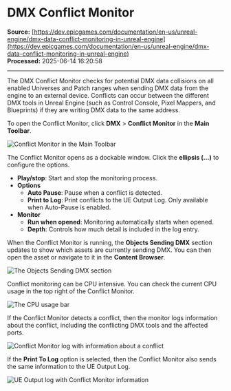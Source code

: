 # DMX Conflict Monitor

**Source:** [https://dev.epicgames.com/documentation/en-us/unreal-engine/dmx-data-conflict-monitoring-in-unreal-engine](https://dev.epicgames.com/documentation/en-us/unreal-engine/dmx-data-conflict-monitoring-in-unreal-engine)  
**Processed:** 2025-06-14 16:20:58

---

The DMX Conflict Monitor checks for potential DMX data collisions on all enabled Universes and Patch ranges when sending DMX data from the engine to an external device. Conflicts can occur between the different DMX tools in Unreal Engine (such as Control Console, Pixel Mappers, and Blueprints) if they are writing DMX data to the same address.

To open the Conflict Monitor, click **DMX** > **Conflict Monitor** in the **Main Toolbar**.

![Conflict Monitor in the Main Toolbar](https://d1iv7db44yhgxn.cloudfront.net/documentation/images/3af7f954-9af6-4f23-80bf-dfc7ecc1bf69/open-monitor.png)

The Conflict Monitor opens as a dockable window. Click the **ellipsis (...)** to configure the options.

-   **Play/stop**: Start and stop the monitoring process.
-   **Options**
    -   **Auto Pause**: Pause when a conflict is detected.
    -   **Print to Log**: Print conflicts to the UE Output Log. Only available when Auto-Pause is enabled.
-   **Monitor**
    -   **Run when opened**: Monitoring automatically starts when opened.
    -   **Depth**: Controls how much detail is included in the log entry.

When the Conflict Monitor is running, the **Objects Sending DMX** section updates to show which assets are currently sending DMX. You can then open the asset or navigate to it in the **Content Browser**.

![The Objects Sending DMX section](https://d1iv7db44yhgxn.cloudfront.net/documentation/images/57bcb3fe-207f-4576-aae9-32cac3953df7/objects-sending-dmx.png)

Conflict monitoring can be CPU intensive. You can check the current CPU usage in the top right of the Conflict Monitor.

![The CPU usage bar](https://d1iv7db44yhgxn.cloudfront.net/documentation/images/11c2adcf-9234-4168-bcad-b6f9c838e80a/cpu-usage.png)

If the Conflict Monitor detects a conflict, then the monitor logs information about the conflict, including the conflicting DMX tools and the affected ports.

![Conflict Monitor log with information about a conflict](https://d1iv7db44yhgxn.cloudfront.net/documentation/images/0ea545e9-7fee-4434-9ed2-616177dda90e/conflict-log.png)

If the **Print To Log** option is selected, then the Conflict Monitor also sends the same information to the UE Output Log.

![UE Output log with Conflict Monitor information](https://d1iv7db44yhgxn.cloudfront.net/documentation/images/8a5b1306-7402-4568-882e-f23fe5d2b23c/ue-log.png)